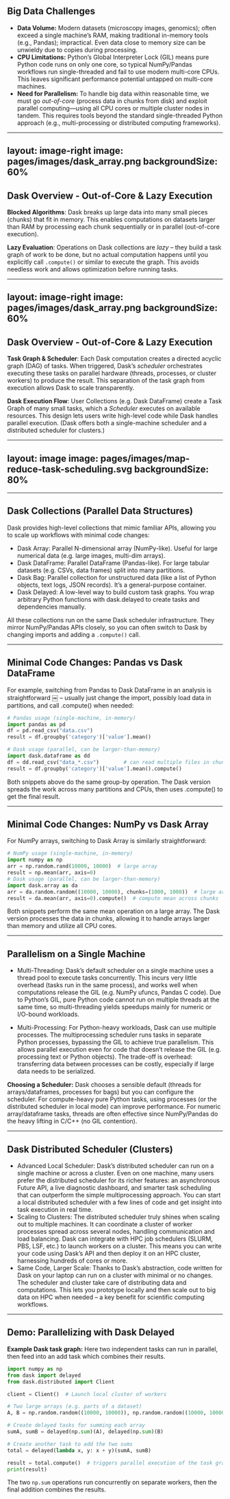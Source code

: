 ## Big Data Challenges

<v-clicks>

- **Data Volume:** Modern datasets (microscopy images, genomics); often exceed a single machine’s RAM, making traditional in-memory tools (e.g., Pandas); impractical. Even data close to memory size can be unwieldy due to copies during processing.
- **CPU Limitations:** Python’s Global Interpreter Lock (GIL) means pure Python code runs on only one core, so typical NumPy/Pandas workflows run single-threaded and fail to use modern multi-core CPUs. This leaves significant performance potential untapped on multi-core machines.
- **Need for Parallelism:** To handle big data within reasonable time, we must go _out-of-core_ (process data in chunks from disk) and exploit parallel computing—using all CPU cores or multiple cluster nodes in tandem. This requires tools beyond the standard single-threaded Python approach (e.g., multi-processing or distributed computing frameworks).

</v-clicks>

---
layout: image-right
image: pages/images/dask_array.png
backgroundSize: 60%
---

## Dask Overview - Out-of-Core & Lazy Execution

**Blocked Algorithms**: Dask breaks up large data into many small pieces (chunks) that fit in memory. This enables computations on datasets larger than RAM by processing each chunk sequentially or in parallel (out-of-core execution). 

**Lazy Evaluation**: Operations on Dask collections are _lazy_ – they build a task graph of work to be done, but no actual computation happens until you explicitly call `.compute()` or similar to execute the graph. This avoids needless work and allows optimization before running tasks.

---
layout: image-right
image: pages/images/dask_array.png
backgroundSize: 60%
---

## Dask Overview - Out-of-Core & Lazy Execution


**Task Graph & Scheduler**: Each Dask computation creates a directed acyclic graph (DAG) of tasks. When triggered, Dask’s _scheduler_ orchestrates executing these tasks on parallel hardware (threads, processes, or cluster workers) to produce the result. This separation of the task graph from execution allows Dask to scale transparently. 

**Dask Execution Flow**: User Collections (e.g. Dask DataFrame) create a Task Graph of many small tasks, which a _Scheduler_ executes on available resources. This design lets users write high-level code while Dask handles parallel execution. (Dask offers both a single-machine scheduler and a distributed scheduler for clusters.)

---
layout: image
image: pages/images/map-reduce-task-scheduling.svg
backgroundSize: 80%
---

--- 

## Dask Collections (Parallel Data Structures)

Dask provides high-level collections that mimic familiar APIs, allowing you to scale up workflows with minimal code changes:

<v-clicks>

- Dask Array: Parallel N-dimensional array (NumPy-like). Useful for large numerical data (e.g. large images, multi-dim arrays). 
- Dask DataFrame: Parallel DataFrame (Pandas-like). For large tabular datasets (e.g. CSVs, data frames) split into many partitions. 
- Dask Bag: Parallel collection for unstructured data (like a list of Python objects, text logs, JSON records). It’s a general-purpose container. 
- Dask Delayed: A low-level way to build custom task graphs. You wrap arbitrary Python functions with dask.delayed to create tasks and dependencies manually.

</v-clicks>

<v-clicks>

All these collections run on the same Dask scheduler infrastructure. They mirror NumPy/Pandas APIs closely, so you can often switch to Dask by changing imports and adding a `.compute()` call.

</v-clicks>

---

## Minimal Code Changes: Pandas vs Dask DataFrame

For example, switching from Pandas to Dask DataFrame in an analysis is straightforward ￼ – usually just change the import, possibly load data in partitions, and call .compute() when needed:

```python
# Pandas usage (single-machine, in-memory)
import pandas as pd
df = pd.read_csv("data.csv")
result = df.groupby('category')['value'].mean()

# Dask usage (parallel, can be larger-than-memory)
import dask.dataframe as dd
df = dd.read_csv("data_*.csv")        # can read multiple files in chunks
result = df.groupby('category')['value'].mean().compute()
```

Both snippets above do the same group-by operation. The Dask version spreads the work across many partitions and CPUs, then uses .compute() to get the final result.

<!--
Presentation comments, should we want them.
-->


---

## Minimal Code Changes: NumPy vs Dask Array
For NumPy arrays, switching to Dask Array is similarly straightforward:

```python
# NumPy usage (single-machine, in-memory)
import numpy as np
arr = np.random.rand(10000, 10000)  # large array
result = np.mean(arr, axis=0)
# Dask usage (parallel, can be larger-than-memory)
import dask.array as da
arr = da.random.random((10000, 10000), chunks=(1000, 1000))  # large array in chunks
result = da.mean(arr, axis=0).compute()  # compute mean across chunks
```

Both snippets perform the same mean operation on a large array. The Dask version processes the data in chunks, allowing it to handle arrays larger than memory and utilize all CPU cores.

<!--
Presentation comments, should we want them.
-->


---

## Parallelism on a Single Machine

<v-clicks>

- Multi-Threading: Dask’s default scheduler on a single machine uses a thread pool to execute tasks concurrently. This incurs very little overhead (tasks run in the same process), and works well when computations release the GIL (e.g. NumPy ufuncs, Pandas C code). Due to Python’s GIL, pure Python code cannot run on multiple threads at the same time, so multi-threading yields speedups mainly for numeric or I/O-bound workloads. 

- Multi-Processing: For Python-heavy workloads, Dask can use multiple processes. The multiprocessing scheduler runs tasks in separate Python processes, bypassing the GIL to achieve true parallelism. This allows parallel execution even for code that doesn’t release the GIL (e.g. processing text or Python objects). The trade-off is overhead: transferring data between processes can be costly, especially if large data needs to be serialized. 

</v-clicks>

<v-clicks>

**Choosing a Scheduler:** Dask chooses a sensible default (threads for arrays/dataframes, processes for bags) but you can configure the scheduler. For compute-heavy pure Python tasks, using processes (or the distributed scheduler in local mode) can improve performance. For numeric array/dataframe tasks, threads are often effective since NumPy/Pandas do the heavy lifting in C/C++ (no GIL contention).

</v-clicks>

---

## Dask Distributed Scheduler (Clusters)

<v-clicks>

- Advanced Local Scheduler: Dask’s distributed scheduler can run on a single machine or across a cluster. Even on one machine, many users prefer the distributed scheduler for its richer features: an asynchronous Future API, a live diagnostic dashboard, and smarter task scheduling that can outperform the simple multiprocessing approach. You can start a local distributed scheduler with a few lines of code and get insight into task execution in real time.
- Scaling to Clusters: The distributed scheduler truly shines when scaling out to multiple machines. It can coordinate a cluster of worker processes spread across several nodes, handling communication and load balancing. Dask can integrate with HPC job schedulers (SLURM, PBS, LSF, etc.) to launch workers on a cluster. This means you can write your code using Dask’s API and then deploy it on an HPC cluster, harnessing hundreds of cores or more.
- Same Code, Larger Scale: Thanks to Dask’s abstraction, code written for Dask on your laptop can run on a cluster with minimal or no changes. The scheduler and cluster take care of distributing data and computations. This lets you prototype locally and then scale out to big data on HPC when needed – a key benefit for scientific computing workflows.

</v-clicks>

---

## Demo: Parallelizing with Dask Delayed

**Example Dask task graph:** Here two independent tasks can run in parallel, then feed into an add task which combines their results.

```python
import numpy as np
from dask import delayed
from dask.distributed import Client

client = Client()  # Launch local cluster of workers

# Two large arrays (e.g. parts of a dataset)
A, B = np.random.random((10000, 10000)), np.random.random((10000, 10000))

# Create delayed tasks for summing each array
sumA, sumB = delayed(np.sum)(A), delayed(np.sum)(B)

# Create another task to add the two sums
total = delayed(lambda x, y: x + y)(sumA, sumB)

result = total.compute()  # triggers parallel execution of the task graph
print(result)
```

The two `np.sum` operations run concurrently on separate workers, then the final addition combines the results. 